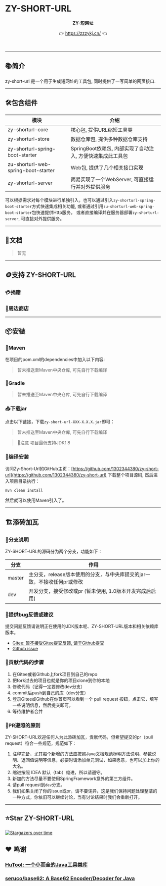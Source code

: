 # ZY-SHORT-URL

<p align="center">
	<strong>ZY-短网址</strong>
</p>
<p align="center">
	👉 <a href="https://zzzykj.cn/">https://zzzykj.cn/</a> 👈
</p>

<br/>

-------------------------------------------------------------------------------

## 📚简介
zy-short-url 是一个用于生成短网址的工具包, 同时提供了一写简单的网页接口.

-------------------------------------------------------------------------------

## 🛠️包含组件

| 模块                                  | 介绍                                   |
|-------------------------------------|--------------------------------------|
| zy-shorturl-core                    | 核心包, 提供URL缩短工具类                      |
| zy-shorturl-store                   | 数据仓库包, 提供多种数据仓库支持                    |
| zy-shorturl-spring-boot-starter     | SpringBoot依赖包, 内部实现了自动注入, 方便快速集成此工具包 |
| zu-shorturl-web-spring-boot-starter | Web包, 提供了几个相关接口实现                    |
| zy-shorturl-server                  | 简易实现了一个WebServer, 可直接运行并对外提供服务       |

可以根据需求对每个模块进行单独引入，也可以通过引入`zy-shorturl-spring-boot-starter`方式快速集成相关功能, 或者通过引用`zu-shorturl-web-spring-boot-starter`包快速提供Http服务。
或者直接编译并在服务器部署`zy-shorturl-server`, 可直接对外提供服务。

-------------------------------------------------------------------------------

## 📝文档

> 暂无

-------------------------------------------------------------------------------

## 🪙支持 ZY-SHORT-URL

### 💳捐赠



### 👕周边商店


-------------------------------------------------------------------------------

## 📦安装

### 🍊Maven
在项目的pom.xml的dependencies中加入以下内容:

> 暂未推送至Maven中央仓库, 可先自行下载编译

### 🍐Gradle
> 暂未推送至Maven中央仓库, 可先自行下载编译

### 📥下载jar

点击以下链接，下载`zy-short-url-XXX-X.X.X.jar`即可：

> 暂未推送至Maven中央仓库, 可先自行下载编译

> 🔔️注意
> 项目最低支持JDK1.8

### 🚽编译安装

访问Zy-Short-Url的GitHub主页：[https://github.com/1302344380/zy-short-url](https://github.com/1302344380/zy-short-url) 下载整个项目源码, 然后进入项目目录执行：

```sh
mvn clean install
```

然后就可以使用Maven引入了。

-------------------------------------------------------------------------------

## 🏗️添砖加瓦

### 🎋分支说明

ZY-SHORT-URL的源码分为两个分支，功能如下：

| 分支     | 作用                                         |
|--------|--------------------------------------------|
| master | 主分支，release版本使用的分支，与中央库提交的jar一致，不接收任何pr或修改 |
| dev    | 开发分支，接受修改或pr (暂未使用, 1.0版本开发完成后启用)          |

### 🐞提供bug反馈或建议

提交问题反馈请说明正在使用的JDK版本呢、ZY-SHORT-URL版本和相关依赖库版本。

- [Gitee: 暂不接受Gitee提交反馈, 请于Github提交](https://github.com/1302344380/zy-short-url/issues)
- [Github issue](https://github.com/1302344380/zy-short-url/issues)


### 🧬贡献代码的步骤

1. 在Gitee或者Github上fork项目到自己的repo
2. 把fork过去的项目也就是你的项目clone到你的本地
3. 修改代码（记得一定要修改dev分支）
4. commit后push到自己的库（dev分支）
5. 登录Gitee或Github在你首页可以看到一个 pull request 按钮，点击它，填写一些说明信息，然后提交即可。
6. 等待维护者合并

### 📐PR遵照的原则

ZY-SHORT-URL欢迎任何人为此添砖加瓦，贡献代码，但希望提交的pr（pull request）符合一些规范，规范如下：

1. 注释完备，尤其每个新增的方法应按照Java文档规范标明方法说明、参数说明、返回值说明等信息，必要时请添加单元测试，如果愿意，也可以加上你的大名。
2. 缩进按照 IDEA 默认（tab）缩进，所以请遵守。
3. 新加的方法尽量不要使用SpringFramework意外的第三方组件。
4. 请pull request到`dev`分支。
5. 我们如果关闭了你的issue或pr，请不要诧异，这是我们保持问题处理整洁的一种方式，你依旧可以继续讨论，当有讨论结果时我们会重新打开。

-------------------------------------------------------------------------------

## ⭐Star ZY-SHORT-URL

[![Stargazers over time](https://starchart.cc/1302344380/zy-short-url.svg)](https://starchart.cc/1302344380/zy-short-url)

## ❤ 鸣谢

### [HuTool: 一个小而全的Java工具类库](https://github.com/dromara/hutool/)

### [seruco/base62: A Base62 Encoder/Decoder for Java](https://github.com/seruco/base62/)
